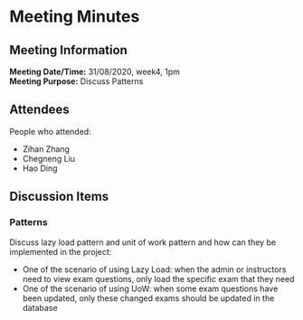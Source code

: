 # Meeting Minutes

## Meeting Information
**Meeting Date/Time:** 31/08/2020, week4, 1pm  
**Meeting Purpose:** Discuss Patterns    

## Attendees
People who attended:
- Zihan Zhang
- Chegneng Liu
- Hao Ding

## Discussion Items

### Patterns
Discuss lazy load pattern and unit of work pattern and how can they be implemented in the project:
* One of the scenario of using Lazy Load: when the admin or instructors need to view exam questions, only load the specific exam that they need
* One of the scenario of using UoW: when some exam questions have been updated, only these changed exams should be updated in the database




